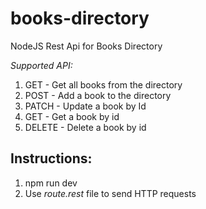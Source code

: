 # books-directory
NodeJS Rest Api for Books Directory

*Supported API:*
1. GET - Get all books from the directory
2. POST - Add a book to the directory
3. PATCH - Update a book by Id
4. GET - Get a book by id
5. DELETE - Delete a book by id

## Instructions:
1. npm run dev
1. Use *route.rest* file to send HTTP requests